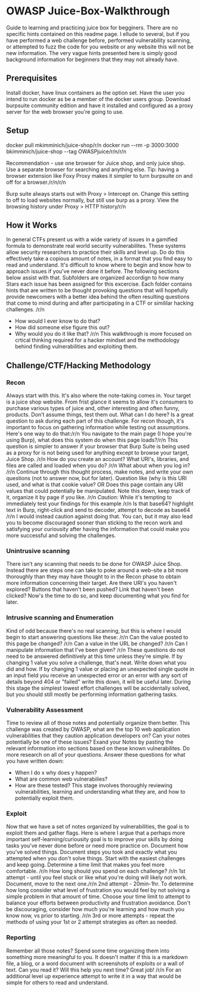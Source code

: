 # OWASP Juice-Box-Walkthrough
Guide to learning and practicing juice box for begginers. There are no specific hints contained on this readme page. I ellude to several, but if you have performed a web challenge before, performed vulnerability scanning, or attempted to fuzz the code for you website or any website this will not be new information. The very vague hints presented here is simply good background information for beginners that they may not already have.

## Prerequisites
Install docker, have linux containers as the option set.
Have the user you intend to run docker as be a member of the docker users group.
Download burpsuite community edition and have it installed and configured as a proxy server for the web browser you're going to use.


## Setup
docker pull mkimminich/juice-shop/r/n
docker run --rm -p 3000:3000 bkimminich/juice-shop --tag OWASPjuice/r/n/r/n

Recommendation - use one browser for Juice shop, and only juice shop. Use a separate browser for searching and anything else.
Tip: having a browser extension like Foxy Proxy makes it simpler to turn burpsuite on and off for a browser./r/n/r/n

Burp suite always starts out with Proxy > Intercept on. Change this setting to off to load websites normally, but still use burp as a proxy.
View the browsing history under Proxy > HTTP history/r/n

## How it Works
In general CTFs present us with a wide variety of issues in a gamified formula to demonstrate real world security vulnerabilites. These systems allow security researchers to practice their skills and level up. Do do this effectively take a copious amount of notes, in a format that you find easy to read and understand. It's difficult to know where to begin and know how to approach issues if you've never done it before. The following sections below assist with that. Subfolders are organized accordign to how many Stars each issue has been assigned for this excercise. Each folder contains hints that are written to be thought provoking questions that will hopefully provide newcomers with a better idea behind the often resulting questions that come to mind during and after participating in a CTF or simililar hacking challenges. /r/n
* How would I ever know to do that?
* How did someone else figure this out?
* Why would you do it like that?
/r/n
This walkthrough is more focused on crtical thinking required for a hacker mindset and the methodology behind finding vulnerabilities and exploiting them.

## Challenge/CTF/Hacking Methodology
### Recon
Always start with this. It's also where the note-taking comes in. Your target is a juice shop website. From frist glance it seems to allow it's consumers to purchase various types of juice and, other interesting and often funny, products. Don't assume things, test them out. What can I do here? Is a great question to ask during each part of this challenge. For recon though, it's important to focus on gathering information while testing out assumptions. Here's one way to do that:/r/n
You navigate to the main page (I hope you're using Burp), what does this system do when this page loads?/r/n
This question is simpler to answer if your browser that Burp Suite is being used as a proxy for is not being used for anything except to browse your target, Juice Shop. /r/n
How do you create an account? What URI's, libraries, and files are called and loaded when you do? /r/n
What about when you log in? /r/n
Continue through this thought process, make notes, and write your own questions (not to answer now, but for later). Question like (why is this URI used, and what is that cookie value? OR Does this page contain any URI values that could potentially be manipulated. Note this down, keep track of it, organize it by page if you like. /r/n
*Caution:* While it's tempting to immediately test your findings for this example /r/n
Is that base64? highlight text in Burp, right-click and send to decoder, attempt to decode as base64 /r/n
I would instead caution against doing that. You can, but it may also lead you to become discouraged sooner than sticking to the recon work and satisfying your curiousity after having the information that could make you more successful and solving the challenges.

### Unintrusive scanning
There isn't any scanning that needs to be done for OWASP Juice Shop. Instead there are steps one can take to poke around a web-site a bit more thoroughly than they may have thought to in the Recon phase to obtain more information concerning their target. Are there URI's you haven't explored? Buttons that haven't been pushed? Link that haven't been clicked? Now's the time to do so, and keep documenting what you find for later.

### Intrusive scanning and Enumeration
Kind of odd because there's no real scanning, but this is where I would begin to start answering questions like these: /r/n
Can the value posted to this page be changed? /r/n
Can a value in the URL be changed? /r/n
Can I manipulate information that I've been given? /r/n
These questions do not need to be answered definitively at this time unless they're simple. If by changing 1 value you solve a challenge, that's neat. Write down what you did and how. If by changing 1 value or placing an unexpected single quote in an input field you receive an unexpected error or an error with any sort of details beyond 404 or "failed" write this down, it will be useful later. During this stage the simplest lowest effort challenges will be accidentally solved, but you should still mostly be performing information gathering tasks.

### Vulnerability Assessment
Time to review all of those notes and potentially organize them better. This challenge was created by OWASP, what are the top 10 web application vulnerabilities that they caution application developers on? Can your notes potentially be one of these issues? Exand your Notes by pasting the relevant information into sections based on these known vulnerabilites. Do more research on all of your questions. Answer these questions for what you have written down:
* When I do x why does y happen? 
* What are common web vulnerabilies?
* How are these tested?
This stage involves thoroughly reviewing vulnerabilities, learning and understanding what they are, and how to potentially exploit them.

### Exploit
Now that we have a set of notes organized by vulnerabilities, the goal is to exploit them and gather flags. Here is where I argue that a perhaps more important self-learning/curiousity goal is to improve your skills by doing tasks you've never done before or need more practice on. Document how you've solved things. Document steps you took and exactly what you attempted when you don't solve things. Start with the easiest challenges and keep going. Determine a time limit that makes you feel more comfortable. /r/n
How long should you spend on each challenge? /r/n
1st attempt - until you feel stuck or like what you're doing will likely not work. Document, move to the next one./r/n
2nd attempt - 20min-1hr. To determine how long consider what level of frustration you would feel by not solving a simple problem in that amount of time. Choose your time limit to attempt to balance your efforts between productivity and frustration avoidance. Don't be discouraging, consider how much you're learning and how much you know now, vs prior to starting. /r/n
3rd or more attempts - repeat the methods of using your 1st or 2 attempt strategies as often as needed.

### Reporting
Remember all those notes? Spend some time organizing them into something more meaningful to you. It doesn't matter if this is a markdown file, a blog, or a word document with screenshots of exploits or a wall of text. Can you read it? Will this help you next time? Great job! /r/n
For an additional level up experience attempt to write it in a way that would be simple for others to read and understand.
